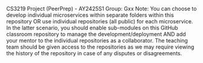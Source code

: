 CS3219 Project (PeerPrep) - AY2425S1
Group: Gxx
Note:
You can choose to develop individual microservices within separate folders within this repository OR use individual repositories (all public) for each microservice.
In the latter scenario, you should enable sub-modules on this GitHub classroom repository to manage the development/deployment AND add your mentor to the individual repositories as a collaborator.
The teaching team should be given access to the repositories as we may require viewing the history of the repository in case of any disputes or disagreements.